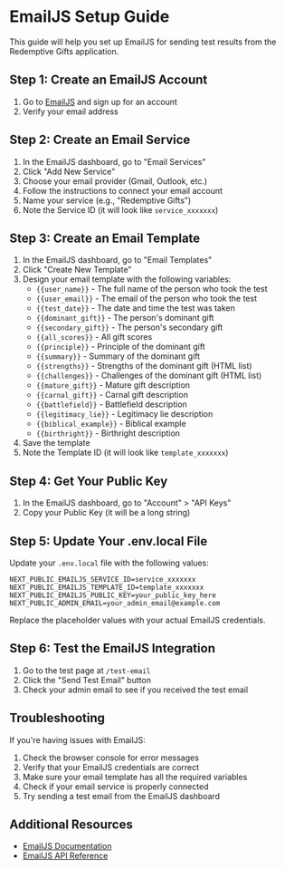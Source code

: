 # EmailJS Setup Guide

This guide will help you set up EmailJS for sending test results from the Redemptive Gifts application.

## Step 1: Create an EmailJS Account

1. Go to [EmailJS](https://www.emailjs.com/) and sign up for an account
2. Verify your email address

## Step 2: Create an Email Service

1. In the EmailJS dashboard, go to "Email Services"
2. Click "Add New Service"
3. Choose your email provider (Gmail, Outlook, etc.)
4. Follow the instructions to connect your email account
5. Name your service (e.g., "Redemptive Gifts")
6. Note the Service ID (it will look like `service_xxxxxxx`)

## Step 3: Create an Email Template

1. In the EmailJS dashboard, go to "Email Templates"
2. Click "Create New Template"
3. Design your email template with the following variables:
   - `{{user_name}}` - The full name of the person who took the test
   - `{{user_email}}` - The email of the person who took the test
   - `{{test_date}}` - The date and time the test was taken
   - `{{dominant_gift}}` - The person's dominant gift
   - `{{secondary_gift}}` - The person's secondary gift
   - `{{all_scores}}` - All gift scores
   - `{{principle}}` - Principle of the dominant gift
   - `{{summary}}` - Summary of the dominant gift
   - `{{strengths}}` - Strengths of the dominant gift (HTML list)
   - `{{challenges}}` - Challenges of the dominant gift (HTML list)
   - `{{mature_gift}}` - Mature gift description
   - `{{carnal_gift}}` - Carnal gift description
   - `{{battlefield}}` - Battlefield description
   - `{{legitimacy_lie}}` - Legitimacy lie description
   - `{{biblical_example}}` - Biblical example
   - `{{birthright}}` - Birthright description
4. Save the template
5. Note the Template ID (it will look like `template_xxxxxxx`)

## Step 4: Get Your Public Key

1. In the EmailJS dashboard, go to "Account" > "API Keys"
2. Copy your Public Key (it will be a long string)

## Step 5: Update Your .env.local File

Update your `.env.local` file with the following values:

```
NEXT_PUBLIC_EMAILJS_SERVICE_ID=service_xxxxxxx
NEXT_PUBLIC_EMAILJS_TEMPLATE_ID=template_xxxxxxx
NEXT_PUBLIC_EMAILJS_PUBLIC_KEY=your_public_key_here
NEXT_PUBLIC_ADMIN_EMAIL=your_admin_email@example.com
```

Replace the placeholder values with your actual EmailJS credentials.

## Step 6: Test the EmailJS Integration

1. Go to the test page at `/test-email`
2. Click the "Send Test Email" button
3. Check your admin email to see if you received the test email

## Troubleshooting

If you're having issues with EmailJS:

1. Check the browser console for error messages
2. Verify that your EmailJS credentials are correct
3. Make sure your email template has all the required variables
4. Check if your email service is properly connected
5. Try sending a test email from the EmailJS dashboard

## Additional Resources

- [EmailJS Documentation](https://www.emailjs.com/docs/)
- [EmailJS API Reference](https://www.emailjs.com/docs/api/)
